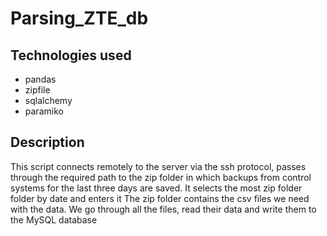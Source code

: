 # Parsing_ZTE_db

## Technologies used
- pandas
- zipfile
- sqlalchemy
- paramiko

## Description

This script connects remotely to the server via the ssh protocol, passes through the required path to the zip folder in which backups from control systems for the last three days are saved. It selects the most zip folder folder by date and enters it
The zip folder contains the csv files we need with the data. We go through all the files, read their data and write them to the MySQL database
